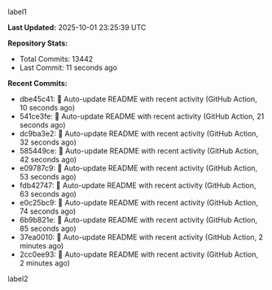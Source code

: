 
label1 
<!-- ACTIVITY_START -->
**Last Updated:** 2025-10-01 23:25:39 UTC

**Repository Stats:**
- Total Commits: 13442
- Last Commit: 11 seconds ago

**Recent Commits:**
- dbe45c41: 🤖 Auto-update README with recent activity (GitHub Action, 10 seconds ago)
- 541ce3fe: 🤖 Auto-update README with recent activity (GitHub Action, 21 seconds ago)
- dc9ba3e2: 🤖 Auto-update README with recent activity (GitHub Action, 32 seconds ago)
- 585449ce: 🤖 Auto-update README with recent activity (GitHub Action, 42 seconds ago)
- e09787c9: 🤖 Auto-update README with recent activity (GitHub Action, 53 seconds ago)
- fdb42747: 🤖 Auto-update README with recent activity (GitHub Action, 63 seconds ago)
- e0c25bc9: 🤖 Auto-update README with recent activity (GitHub Action, 74 seconds ago)
- 6b9b821e: 🤖 Auto-update README with recent activity (GitHub Action, 85 seconds ago)
- 37ea0010: 🤖 Auto-update README with recent activity (GitHub Action, 2 minutes ago)
- 2cc0ee93: 🤖 Auto-update README with recent activity (GitHub Action, 2 minutes ago)
<!-- ACTIVITY_END -->

label2
